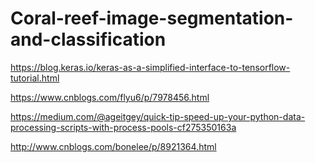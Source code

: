 # Coral-reef-image-segmentation-and-classification
https://blog.keras.io/keras-as-a-simplified-interface-to-tensorflow-tutorial.html

https://www.cnblogs.com/flyu6/p/7978456.html

https://medium.com/@ageitgey/quick-tip-speed-up-your-python-data-processing-scripts-with-process-pools-cf275350163a

http://www.cnblogs.com/bonelee/p/8921364.html
